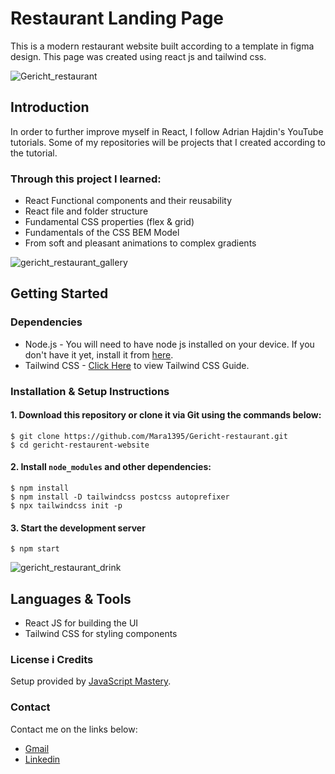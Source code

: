 # Restaurant Landing Page

This is a modern restaurant website built according to a template in figma design. This page was created using react js and tailwind css. 

![Gericht_restaurant](https://github.com/Mara1395/Gericht-restaurant/assets/104097778/344af0ce-e927-4f0a-b27d-bd83a435df9e)



## Introduction

In order to further improve myself in React, I follow Adrian Hajdin's YouTube tutorials. Some of my repositories will be projects that I created according to the tutorial.

### Through this project I learned:
* React Functional components and their reusability
* React file and folder structure
* Fundamental CSS properties (flex & grid)
* Fundamentals of the CSS BEM Model
* From soft and pleasant animations to complex gradients 

![gericht_restaurant_gallery](https://github.com/Mara1395/Gericht-restaurant/assets/104097778/95a5b3b2-fecd-4627-bd49-404989d156da)



## Getting Started

### Dependencies
* Node.js - You will need to have node js installed on your device. If you don't have it yet, install it from [here](https://nodejs.org/en/).
* Tailwind CSS - [Click Here](https://tailwindcss.com/docs/guides/create-react-app) to view Tailwind CSS Guide.

### Installation & Setup Instructions

#### 1. Download this repository or clone it via Git using the commands below:

    $ git clone https://github.com/Mara1395/Gericht-restaurant.git
    $ cd gericht-restaurent-website
    
#### 2. Install `node_modules` and other dependencies:

    $ npm install
    $ npm install -D tailwindcss postcss autoprefixer
    $ npx tailwindcss init -p
    
#### 3. Start the development server

    $ npm start

![gericht_restaurant_drink](https://github.com/Mara1395/Gericht-restaurant/assets/104097778/93bd52c9-7893-4ffa-a293-a92eb66b7e70)

## Languages & Tools
* React JS for building the UI
* Tailwind CSS for styling components


### License i Credits
Setup provided by [JavaScript Mastery](https://github.com/adrianhajdin/).

### Contact
Contact me on the links below:
* [Gmail](jelcic.marija@gmail.com)
* [Linkedin](https://www.linkedin.com/in/marija-jel%C4%8Di%C4%87-1b958a24a)









